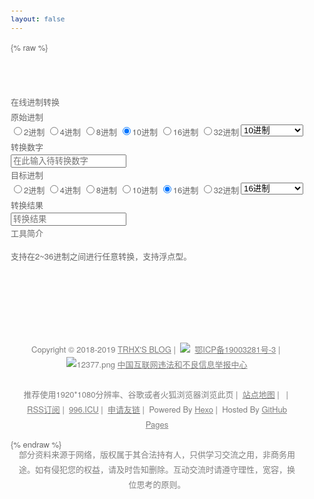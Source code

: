 ```yaml
---
layout: false
---
```

{% raw %}

<html>
<head>
  <meta http-equiv="Content-Type" content="text/html; charset=UTF-8">
  <meta name="viewport" content="width=device-width,initial-scale=1,user-scalable=no">
  <title>在线进制转换 | TRHX'S BLOG</title>
  <meta name="keywords" content="在线进制转换">
  <link rel="shortcut icon" href="https://cdn.jsdelivr.net/gh/TRHX/CDN-for-itrhx.com@2.0.4/images/favicon.ico">
  <link rel="stylesheet" type="text/css" href="https://cdn.jsdelivr.net/gh/TRHX/CDN-for-itrhx.com@2.0.4/box/bootstrap.min.css">
  <script type="text/javascript" src="https://cdn.jsdelivr.net/gh/TRHX/CDN-for-itrhx.com@2.0.4/box/jquery.min.js"></script>
  <script src="https://cdn.jsdelivr.net/gh/TRHX/CDN-for-itrhx.com@2.0.4/box/hex/hex.js"></script>
  <style type="text/css">
    /*正文样式*/
    body {
      font-family: "HanHei SC", "PingHei", "PingFang SC", "微软雅黑", "Helvetica Neue", "Helvetica", "Arial", sans-serif;
      font-size: 13px;
      line-height: 1.846;
      color: #666666;
    }
    #footer{position:relative;clear:both;padding:10px 20px 40px 0;padding:10px 0;width:100%;text-align:center}#footer address{display:inline-block;padding:2px 10px;color:rgba(0,0,0,.5);font-style:normal}
    #footer a{color:rgba(0,0,0,.5);cursor:grab}#footer a:hover{border-bottom:1px dotted #00387d;color:#00387d}
  </style>
</head>
<body>
  <div class="container" style="padding: 50px 0 0 0;">
    <div class="panel panel-default">
      <div class="panel-heading">在线进制转换</div>
      <div class="panel-body">
        <div class="form-horizontal">
          <div class="form-group">
            <label for="input_num" class="col-sm-2 control-label">原始进制</label>
            <div class="col-sm-10">
              <label class="radio-inline">
                <input type="radio" name="input_" value="2">2进制</label>
              <label class="radio-inline">
                <input type="radio" name="input_" value="4">4进制</label>
              <label class="radio-inline">
                <input type="radio" name="input_" value="8">8进制</label>
              <label class="radio-inline">
                <input type="radio" name="input_" value="10" checked="checked">10进制</label>
              <label class="radio-inline">
                <input type="radio" name="input_" value="16">16进制</label>
              <label class="radio-inline">
                <input type="radio" name="input_" value="32">32进制</label>
              <select id="input_num" class="input-small form-control" style="width: 100px; float:right;">
                <option value="2">2进制</option>
                <option value="3">3进制</option>
                <option value="4">4进制</option>
                <option value="5">5进制</option>
                <option value="6">6进制</option>
                <option value="7">7进制</option>
                <option value="8">8进制</option>
                <option value="9">9进制</option>
                <option value="10" selected="">10进制</option>
                <option value="11">11进制</option>
                <option value="12">12进制</option>
                <option value="13">13进制</option>
                <option value="14">14进制</option>
                <option value="15">15进制</option>
                <option value="16">16进制</option>
                <option value="17">17进制</option>
                <option value="18">18进制</option>
                <option value="19">19进制</option>
                <option value="20">20进制</option>
                <option value="21">21进制</option>
                <option value="22">22进制</option>
                <option value="23">23进制</option>
                <option value="24">24进制</option>
                <option value="25">25进制</option>
                <option value="26">26进制</option>
                <option value="27">27进制</option>
                <option value="28">28进制</option>
                <option value="29">29进制</option>
                <option value="30">30进制</option>
                <option value="31">31进制</option>
                <option value="32">32进制</option>
                <option value="33">33进制</option>
                <option value="34">34进制</option>
                <option value="35">35进制</option>
                <option value="36">36进制</option>
              </select>
            </div>
          </div>
          <div class="form-group">
            <label for="input_value" class="col-sm-2 control-label">转换数字</label>
            <div class="col-sm-10">
              <input id="input_value" type="text" value="" onpropertychange="px()" onchange="px()" oninput="px()"
                class="toolInput num_value form-control" placeholder="在此输入待转换数字"></div>
          </div>
          <div class="form-group">
            <label for="output_num" class="col-sm-2 control-label">目标进制</label>
            <div class="col-sm-10">
              <label class="radio-inline">
                <input type="radio" name="output_" value="2">2进制</label>
              <label class="radio-inline">
                <input type="radio" name="output_" value="4">4进制</label>
              <label class="radio-inline">
                <input type="radio" name="output_" value="8">8进制</label>
              <label class="radio-inline">
                <input type="radio" name="output_" value="10">10进制</label>
              <label class="radio-inline">
                <input type="radio" name="output_" value="16" checked="checked">16进制</label>
              <label class="radio-inline">
                <input type="radio" name="output_" value="32">32进制</label>
              <select id="output_num" onchange="px(1);" class="input-small form-control"
                style="width: 100px; float:right;">
                <option value="2">2进制</option>
                <option value="3">3进制</option>
                <option value="4">4进制</option>
                <option value="5">5进制</option>
                <option value="6">6进制</option>
                <option value="7">7进制</option>
                <option value="8">8进制</option>
                <option value="9">9进制</option>
                <option value="10">10进制</option>
                <option value="11">11进制</option>
                <option value="12">12进制</option>
                <option value="13">13进制</option>
                <option value="14">14进制</option>
                <option value="15">15进制</option>
                <option value="16" selected="">16进制</option>
                <option value="17">17进制</option>
                <option value="18">18进制</option>
                <option value="19">19进制</option>
                <option value="20">20进制</option>
                <option value="21">21进制</option>
                <option value="22">22进制</option>
                <option value="23">23进制</option>
                <option value="24">24进制</option>
                <option value="25">25进制</option>
                <option value="26">26进制</option>
                <option value="27">27进制</option>
                <option value="28">28进制</option>
                <option value="29">29进制</option>
                <option value="30">30进制</option>
                <option value="31">31进制</option>
                <option value="32">32进制</option>
                <option value="33">33进制</option>
                <option value="34">34进制</option>
                <option value="35">35进制</option>
                <option value="36">36进制</option>
              </select>
            </div>
          </div>
          <div class="form-group">
            <label for="output_value" class="col-sm-2 control-label">转换结果</label>
            <div class="col-sm-10">
              <input type="text" id="output_value" class="toolInput num_value form-control" placeholder="转换结果"></div>
          </div>
        </div>
      </div>
    </div>
    <div class="panel panel-default">
      <div class="panel-heading">工具简介</div>
      <div class="panel-body">
        <p>支持在2~36进制之间进行任意转换，支持浮点型。</p>
      </div>
    </div>
  </div>
  <footer id="footer" role="contentinfo" style="top:100px;">
    <address>
        <div class="copyright">
            Copyright&nbsp;©&nbsp;2018-2019&nbsp;<a href="https://www.itrhx.com/" target="_blank">TRHX'S BLOG</a>&nbsp;|&nbsp;
            <img src="https://cdn.jsdelivr.net/gh/TRHX/CDN-for-itrhx.com@2.0.4/images/icp.png" class="footer-icon">&nbsp;
            <a href="http://www.beian.miit.gov.cn/" target="_blank"> 鄂ICP备19003281号-3</a>&nbsp;|&nbsp;
            <img src="https://cdn.jsdelivr.net/gh/TRHX/CDN-for-itrhx.com@2.0.4/images/12377.png" alt=" 12377.png">
            <a href="http://www.12377.cn/" target="_blank">中国互联网违法和不良信息举报中心</a><br><br>
            推荐使用1920*1080分辨率、谷歌或者火狐浏览器浏览此页&nbsp;|&nbsp;
            <a href="https://itrhx.com/sitemap.xml" target="_blank">站点地图</a>&nbsp;|&nbsp;
            <script type="text/javascript" src="https://s23.cnzz.com/z_stat.php?id=1275909280&web_id=1275909280"></script>&nbsp;|&nbsp;
            <a href="https://www.itrhx.com/atom.xml" target="_blank">RSS订阅</a>&nbsp;|&nbsp;
            <a href="https://996.icu/" target="_blank">996.ICU</a>&nbsp;|&nbsp;
            <a href="https://www.itrhx.com/friends/" target="_blank">申请友链</a>&nbsp;|&nbsp;
            Powered By <a href="https://hexo.io/" target="_blank">Hexo</a>&nbsp;|&nbsp;
            Hosted By <a href="https://github.com/" target="_blank">GitHub Pages</a><br><br>
            部分资料来源于网络，版权属于其合法持有人，只供学习交流之用，非商务用途。如有侵犯您的权益，请及时告知删除。互动交流时请遵守理性，宽容，换位思考的原则。
        </div>
    </address>
</footer>
</body>
</html>
{% endraw %}